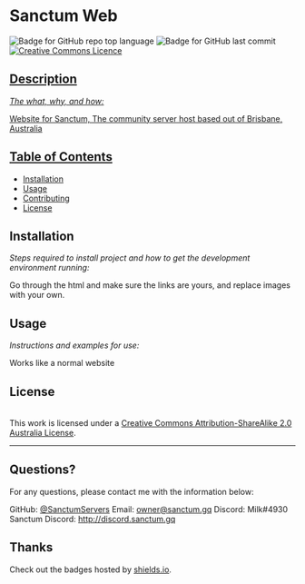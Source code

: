 # Sanctum Web

  ![Badge for GitHub repo top language](https://img.shields.io/github/languages/top/SanctumServers/SanctumWeb?style=flat&logo=appveyor) ![Badge for GitHub last commit](https://img.shields.io/github/last-commit/SanctumServers/SanctumWeb?style=flat&logo=appveyor) <a rel="license" href="http://creativecommons.org/licenses/by-sa/2.0/au/"><img alt="Creative Commons Licence" style="border-width:0" src="https://i.creativecommons.org/l/by-sa/2.0/au/88x31.png"/>


  ## Description

  *The what, why, and how:*

  Website for Sanctum, The community server host based out of Brisbane, Australia

  ## Table of Contents
  * [Installation](#installation)
  * [Usage](#usage)
  * [Contributing](#contributing)
  * [License](#license)

  ## Installation

  *Steps required to install project and how to get the development environment running:*

  Go through the html and make sure the links are yours, and replace images with your own.

  ## Usage

  *Instructions and examples for use:*

  Works like a normal website

  ## License

  </a><br />This work is licensed under a <a rel="license" href="http://creativecommons.org/licenses/by-sa/2.0/au/">Creative Commons Attribution-ShareAlike 2.0 Australia License</a>.

  ---

  ## Questions?

  For any questions, please contact me with the information below:

  GitHub: [@SanctumServers](https://api.github.com/users/SanctumServers)
  Email: owner@sanctum.gq
  Discord: Milk#4930
  Sanctum Discord: http://discord.sanctum.gq


  ## Thanks
  Check out the badges hosted by [shields.io](https://shields.io/).
